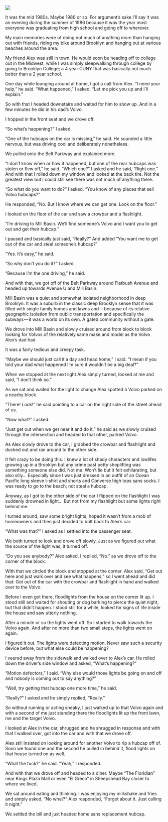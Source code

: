 <!-----
title: Trying to Steal a Hubcap
description: About the time in 1986 when I attempted to steal a hubcap.
date: '2020-02-24T00:58:49.496Z'
slug: aa2ff2536971
----->

![](/Users/jack/Downloads/medium-export-c5e2d7bfba58be09848301f216239b1a2b92c723a5147c30ac4f31d8e9470b9a/posts/md_1668465868371/img/1__NtgtfyMs2gbM88cQMIUf9g.jpeg)

It was the mid 1980s. Maybe 1986 or so. For argument’s sake I’ll say it was an evening during the summer of 1986 because it was the year most everyone was graduating from high school and going off to wherever.

My main memories were of doing not much of anything more than hanging out with friends, riding my bike around Brooklyn and hanging out at various beaches around the area.

My friend Alex was still in town. He would soon be heading off to college out in the Midwest, while I was simply sleepwalking through college by going to Brooklyn College; a 4 year CUNY that was basically not much better than a 2 year school.

One day while lounging around at home, I got a call from Alex. “I need your help,” he said. “What happened,” I asked. “Let me pick you up and I’ll explain.”

So with that I headed downstairs and waited for him to show up. And in a few minutes he did in his dad’s Volvo.

I hopped in the front seat and we drove off.

“So what’s happening?” I asked.

“One of the hubcaps on the car is missing,” he said. He sounded a little nervous, but was driving cool and deliberately nonetheless.

We pulled onto the Belt Parkway and explained more.

“I don’t know when or how it happened, but one of the rear hubcaps was stolen or flew off,” he said. “Which one?” I asked and he said, “Right one.” And with that I rolled down my window and looked at the back tire. Not the greatest view but I could still see there was not much of anything there.

“So what do you want to do?” I asked. “You know of any places that sell Volvo hubcaps?”

He responded, “No. But I know where we can get one. Look on the floor.”

I looked on the floor of the car and saw a crowbar and a flashlight.

“I’m driving to Mill Basin. We’ll find someone’s Volvo and I want you to get out and get their hubcap.”

I paused and basically just said, “Really?” And added “You want me to get out of the car and steal someone’s hubcap?”

“Yes. It’s easy,” he said.

“So why don’t you do it?” I asked.

“Because I’m the one driving,” he said.

And with that, we got off of the Belt Parkway around Flatbush Avenue and headed up towards Avenue U and Mill Basin.

Mill Basin was a quiet and somewhat isolated neighborhood in deep Brooklyn. It was a suburb in the classic deep Brooklyn sense that it was filled with single family homes and lawns and — because of its relative geographic isolation from public transportation and specifically the subways — it was a world on its own. A gated community without a gate.

We drove into Mill Basin and slowly cruised around from block to block looking for Volvos of the relatively same make and model as the Volvo Alex’s dad had.

It was a fairly tedious and creepy task.

“Maybe we should just call it a day and head home,” I said. “I mean if you told your dad what happened I’m sure it wouldn’t be a big deal?”

When we stopped at the next light Alex simply turned, looked at me and said, “I don’t think so.”

As we sat and waited for the light to change Alex spotted a Volvo parked on a nearby block.

“There! Look!” he said pointing to a car on the right side of the street ahead of us.

“Now what?” I asked.

“Just get out when we get near it and do it,” he said as we slowly cruised through the intersection and headed to that other, parked Volvo.

As Alex slowly drove to the car, I grabbed the crowbar and flashlight and ducked out and ran around to the other side.

It felt crazy to be doing this. I knew a lot of shady characters and lowlifes growing up in a Brooklyn but any crime past petty shoplifting was something someone else did. Not me. Won’t lie but it felt exhilarating, but also silly… Especially since I was just dressed in an outfit of an Ocean Pacific long sleeve t-shirt and shorts and Converse high tops sans socks. I was ready to go to the beach; not steal a hubcap.

Anyway, as I got to the other side of the car I flipped on the flashlight I was suddenly drowned in light… But not from my flashlight but some lights right behind me.

I turned around, saw some bright lights, hoped it wasn’t from a mob of homeowners and then just decided to bolt back to Alex’s car.

“What was that?” I asked as I settled into the passenger seat.

We both turned to look and drove off slowly. Just as we figured out what the source of the light was, it turned off.

“Do you see anybody?” Alex asked. I replied, “No.” as we drove off to the corner of the block.

With that we circled the block and stopped at the corner. Alex said, “Get out here and just walk over and see what happens,” so I went ahead and did that: Got out of the car with the crowbar and flashlight in hand and walked over to the Volvo.

Before I even got there, floodlights from the house on the corner lit up. I stood still and waited for shouting or dog barking to pierce the quiet night, but that didn’t happen. I stood still for a while, looked for signs of life inside the house and saw utterly nothing.

After a minute or so the lights went off. So I started to walk towards the Volvo again. And after no more than two small steps, the lights went on again.

I figured it out. The lights were detecting motion. Never saw such a security device before, but what else could be happening?

I veered away from the sidewalk and walked over to Alex’s car. He rolled down the driver’s side window and asked, “What’s happening?”

“Motion defectors,” I said. “Why else would those lights be going on and off and nobody is coming out to say anything?”

“Well, try getting that hubcap one more time,” he said.

“Really?” I asked and he simply replied, “Really.”

So without running or acting sneaky, I just walked up to that Volvo again and with a second of me just standing there the floodlights lit up the front lawn, me and the target Volvo.

I looked at Alex in the car, shrugged and he shrugged in response and with that I walked over, got into the car and with that we drove off.

Alex still insisted on looking around for another Volvo to rip a hubcap off of. Soon we found one and the second he pulled in behind it, flood lights on that house turned on as well.

“What the fuck?” he said. “Yeah,” I responded.

And with that we drove off and headed to a diner. Maybe “The Floridian” near Kings Plaza Mall or even “El Greco” in Sheepshead Bay closer to where we lived.

We sat around eating and thinking. I was enjoying my milkshake and fries and simply asked, “No what?” Alex responded, “Forget about it. Just calling it night.”

We settled the bill and just headed home sans replacement hubcap.